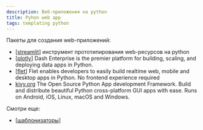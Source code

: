 ```yaml
---
description: Веб-приложения на python
title: Pyhon web app
tags: templating python
---
```

Пакеты для создания web-приложений:

- [[streamlit]] инструмент прототипирования web-ресурсов на python
- [[plotly]] Dash Enterprise is the premier platform for building, scaling, and deploying data apps in Python.
- [[flet]] Flet enables developers to easily build realtime web, mobile and desktop apps in Python. No frontend experience required
- [kivy.org](https://kivy.org/) The Open Source Python App development Framework. Build and distribute beautiful Python cross-platform GUI apps with ease. Runs on Android, iOS, Linux, macOS and Windows.

Смотри еще:

- [[шаблонизаторы]]

[//begin]: # "Autogenerated link references for markdown compatibility"
[streamlit]: streamlit "Streamlit"
[plotly]: plotly "Plotly and dash"
[flet]: flet "Flet web apps"
[шаблонизаторы]: ../lists/шаблонизаторы "Шаблонизаторы"
[//end]: # "Autogenerated link references"